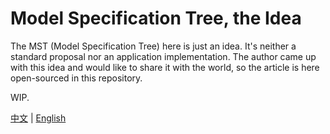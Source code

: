 # Model Specification Tree, the Idea

The MST (Model Specification Tree) here is just an idea.
It's neither a standard proposal nor an application implementation.
The author came up with this idea and would like to share it with the world,
so the article is here open-sourced in this repository.

WIP.

[中文](./article/mst-idea.zh.md) |
[English](./article/mst-idea.en.md)
